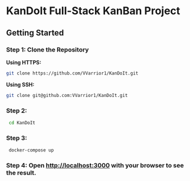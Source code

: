 # KanDoIt Full-Stack KanBan Project

## Getting Started

### Step 1: Clone the Repository

**Using HTTPS:**

```bash
git clone https://github.com/VVarrior1/KanDoIt.git
```

**Using SSH:**
```bash
git clone git@github.com:VVarrior1/KanDoIt.git
```
### Step 2: 
```bash
 cd KanDoIt
 ```

### Step 3: 
```bash
 docker-compose up 
 ```
 
### Step 4: Open [http://localhost:3000](http://localhost:3000) with your browser to see the result.



